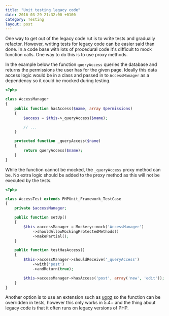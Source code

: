 ```yaml
---
title: "Unit testing legacy code"
date: 2016-03-29 21:32:00 +0100
category: Testing
layout: post
---
```

One way to get out of the legacy code rut is to write tests and gradually refactor. However, writing tests
for legacy code can be easier said than done. In a code base with lots of procedural code it's difficult to
mock function calls. One way to do this is to use proxy methods.

In the example below the function `queryAccess` queries the database and returns the permissions the user
has for the given page. Ideally this data access logic would be in a class and passed in to `AccessManager`
as a dependency so it could be mocked during testing.

```php
<?php

class AccessManager
{
    public function hasAccess($name, array $permissions)
    {
        $access = $this->_queryAccess($name);

        // ...
    }

    protected function _queryAccess($name)
    {
        return queryAccess($name);
    }
}
```

While the function cannot be mocked, the `_queryAccess` proxy method can be. No extra logic should be
added to the proxy method as this will not be executed by the tests.

```php
<?php

class AccessTest extends PHPUnit_Framework_TestCase
{
    private $accessManager;

    public function setUp()
    {
        $this->accessManager = Mockery::mock('AccessManager')
            ->shouldAllowMockingProtectedMethods()
            ->makePartial();
    }

    public function testHasAccess()
    {
        $this->accessManager->shouldReceive('_queryAccess')
            ->with('post')
            ->andReturn(true);

        $this->accessManager->hasAccess('post', array('new', 'edit'));
    }
}
```

Another option is to use an extension such as [uopz](https://github.com/krakjoe/uopz) so the
function can be overridden in tests, however this only works in 5.4+ and the thing about legacy
code is that it often runs on legacy versions of PHP.
